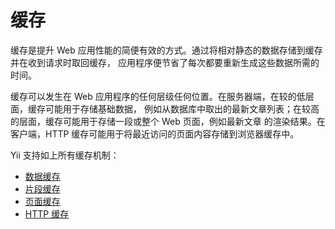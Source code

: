 缓存
=======

缓存是提升 Web 应用性能的简便有效的方式。通过将相对静态的数据存储到缓存并在收到请求时取回缓存，
应用程序便节省了每次都要重新生成这些数据所需的时间。

缓存可以发生在 Web 应用程序的任何层级任何位置。在服务器端，在较的低层面，缓存可能用于存储基础数据，
例如从数据库中取出的最新文章列表；在较高的层面，缓存可能用于存储一段或整个 Web 页面，例如最新文章
的渲染结果。在客户端，HTTP 缓存可能用于将最近访问的页面内容存储到浏览器缓存中。

Yii 支持如上所有缓存机制：

* [数据缓存](caching-data.md)
* [片段缓存](caching-fragment.md)
* [页面缓存](caching-page.md)
* [HTTP 缓存](caching-http.md)
